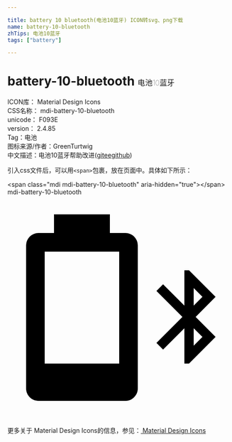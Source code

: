 ```yaml
---

title: battery 10 bluetooth(电池10蓝牙) ICON转svg、png下载
name: battery-10-bluetooth
zhTips: 电池10蓝牙
tags: ["battery"]

---
```


# battery-10-bluetooth  <small style="font-size: 60%;font-weight: 100">电池10蓝牙</small>


<div class="detail-page">
<p>
<span>
ICON库：
<span class="badge-secondary badge">Material Design Icons</span> 
</span>
<br/>
<span>
CSS名称：
<span class="badge-secondary badge">mdi-battery-10-bluetooth</span> 
</span>
<br/>
<span>
unicode：
<span class="badge-secondary badge">F093E</span> 
<copy-btn content='F093E' btn-title=""></copy-btn>
<copy-btn :content='String.fromCodePoint(parseInt("F093E", 16))' btn-title="复制U"></copy-btn>
</span>
<br/>
<span>
version：
<span class="badge-secondary badge">2.4.85</span> 
</span><br/><span>Tag：<span class="badge-light badge"><router-link to="/tags/battery.html">电池</router-link></span></span>
<br/>
<span>图标来源/作者：<span class="badge-light badge">GreenTurtwig</span></span> 
<br/>
<span class="zh-detail">中文描述：<span class="badge-primary badge">电池10蓝牙</span><span class="help-link"><span>帮助改进</span>(<a href="https://gitee.com/liuwave/icon-helper/edit/master/json/material/battery-10-bluetooth.json" target="_blank" rel="noopener noreferrer">gitee</a><a href="https://github.com/liuwave/icon-helper/edit/master/json/material/battery-10-bluetooth.json" target="_blank" rel="noopener noreferrer">github</a></span>)</span><br/>
</p>
</div>
<div class="alert alert-dark">
  <i class="mdi mdi-battery-10-bluetooth mdi-48px"></i>
  <i class="mdi mdi-battery-10-bluetooth mdi-36px"></i>
  <i class="mdi mdi-battery-10-bluetooth mdi-24px"></i>
  <i class="mdi mdi-battery-10-bluetooth mdi-18px"></i>
</div>
<div>
  <p>引入css文件后，可以用<code>&lt;span&gt;</code>包裹，放在页面中。具体如下所示：    
  </p>
  <div class="alert alert-primary" style="font-size: 14px">
    &lt;span class="mdi mdi-battery-10-bluetooth" aria-hidden="true"&gt;&lt;/span&gt;
    <copy-btn content='<span class="mdi mdi-battery-10-bluetooth" aria-hidden="true"></span>'></copy-btn>
  </div>
  <div class="alert alert-secondary">
    <i class="mdi mdi-battery-10-bluetooth"
    style="font-size: 24px"
    aria-hidden="true"></i> mdi-battery-10-bluetooth
    <copy-btn content="mdi-battery-10-bluetooth" btn-title="复制图标名称"></copy-btn>
  </div>
</div>
<div id="svg" class="svg-wrap">
<svg xmlns="http://www.w3.org/2000/svg" viewBox="0 0 24 24"><path d="M5,2V4H3.33A1.33,1.33 0 0,0 2,5.33V20.67C2,21.4 2.6,22 3.33,22H12.67C13.4,22 14,21.4 14,20.67V5.33A1.33,1.33 0 0,0 12.67,4H11V2H5M4,6H12V18H4V6M19,8V11.79L16.71,9.5L16,10.21L18.79,13L16,15.79L16.71,16.5L19,14.21V18H19.5L22.35,15.14L20.21,13L22.35,10.85L19.5,8H19M20,9.91L20.94,10.85L20,11.79V9.91M20,14.21L20.94,15.14L20,16.08V14.21Z" /></svg>
</div>
<detail full-name='mdi-battery-10-bluetooth'></detail>
    
<div><p>更多关于 Material Design Icons的信息，参见：<a target="_blank" href="https://iconhelper.cn/material.html"> Material Design Icons</a>
</p></div>
